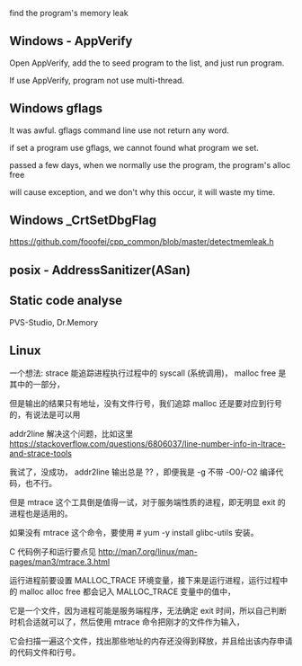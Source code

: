 
find the program's memory leak

## Windows - AppVerify

Open AppVerify, add the to seed program to the list, and just run program.

If use AppVerify, program not use multi-thread.


## Windows gflags

It was awful. gflags command line use not return any word. 

if set a program use gflags, we cannot found what program we set.

passed a few days, when we normally use the program, the program's alloc free

will cause exception, and we don't why this occur, it will waste my time.


## Windows _CrtSetDbgFlag

https://github.com/fooofei/cpp_common/blob/master/detectmemleak.h

## posix - AddressSanitizer(ASan)


## Static code analyse

PVS-Studio, Dr.Memory



## Linux

一个想法: strace 能追踪进程执行过程中的 syscall (系统调用)， malloc free 是其中的一部分，

但是输出的结果只有地址，没有文件行号，我们追踪 malloc 还是要对应到行号的，有说法是可以用

addr2line 解决这个问题，比如这里 https://stackoverflow.com/questions/6806037/line-number-info-in-ltrace-and-strace-tools

我试了，没成功， addr2line 输出总是 ?? ，即便我是 -g 不带 -O0/-O2 编译代码，也不行。


但是 mtrace 这个工具倒是值得一试，对于服务端性质的进程，即无明显 exit 的进程也是适用的。

如果没有 mtrace 这个命令，要使用 # yum -y install glibc-utils 安装。

C 代码例子和运行要点见 http://man7.org/linux/man-pages/man3/mtrace.3.html

运行进程前要设置 MALLOC_TRACE 环境变量，接下来是运行进程，运行过程中的  malloc alloc free 都会记入 MALLOC_TRACE 变量中的值中，

它是一个文件，因为进程可能是服务端程序，无法确定 exit 时间，所以自己判断时机合适就可以了，然后使用 mtrace 命令把刚才的文件作为输入，

它会扫描一遍这个文件，找出那些地址的内存还没得到释放，并且给出该内存申请的代码文件和行号。
